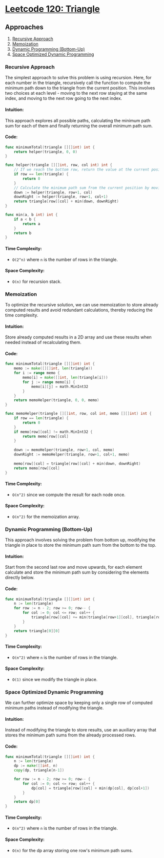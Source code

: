 # [Leetcode 120: Triangle](https://leetcode.com/problems/triangle/)

## Approaches
1. [Recursive Approach](#recursive-approach)
2. [Memoization](#memoization)
3. [Dynamic Programming (Bottom-Up)](#dynamic-programming-bottom-up)
4. [Space Optimized Dynamic Programming](#space-optimized-dynamic-programming)

### Recursive Approach
The simplest approach to solve this problem is using recursion. Here, for each number in the triangle, recursively call the function to compute the minimum path down to the triangle from the current position. This involves two choices at each level - moving to the next row staying at the same index, and moving to the next row going to the next index.

#### Intuition:
This approach explores all possible paths, calculating the minimum path sum for each of them and finally returning the overall minimum path sum.

#### Code:
```go
func minimumTotal(triangle [][]int) int {
    return helper(triangle, 0, 0)
}

func helper(triangle [][]int, row, col int) int {
    // If we reach the bottom row, return the value at the current position.
    if row == len(triangle) { 
        return 0
    }
    // Calculate the minimum path sum from the current position by moving to next rows.
    down := helper(triangle, row+1, col)
    downRight := helper(triangle, row+1, col+1)
    return triangle[row][col] + min(down, downRight)
}

func min(a, b int) int {
    if a < b {
        return a
    }
    return b
}
```

#### Time Complexity:
- `O(2^n)` where `n` is the number of rows in the triangle.

#### Space Complexity:
- `O(n)` for recursion stack.

### Memoization
To optimize the recursive solution, we can use memoization to store already computed results and avoid redundant calculations, thereby reducing the time complexity.

#### Intuition:
Store already computed results in a 2D array and use these results when needed instead of recalculating them.

#### Code:
```go
func minimumTotal(triangle [][]int) int {
    memo := make([][]int, len(triangle))
    for i := range memo {
        memo[i] = make([]int, len(triangle[i]))
        for j := range memo[i] {
            memo[i][j] = math.MinInt32
        }
    }
    return memoHelper(triangle, 0, 0, memo)
}

func memoHelper(triangle [][]int, row, col int, memo [][]int) int {
    if row == len(triangle) { 
        return 0
    }
    if memo[row][col] != math.MinInt32 {
        return memo[row][col]
    }
    
    down := memoHelper(triangle, row+1, col, memo)
    downRight := memoHelper(triangle, row+1, col+1, memo)
    
    memo[row][col] = triangle[row][col] + min(down, downRight)
    return memo[row][col]
}
```

#### Time Complexity:
- `O(n^2)` since we compute the result for each node once.

#### Space Complexity:
- `O(n^2)` for the memoization array.

### Dynamic Programming (Bottom-Up)
This approach involves solving the problem from bottom up, modifying the triangle in place to store the minimum path sum from the bottom to the top.

#### Intuition:
Start from the second last row and move upwards, for each element calculate and store the minimum path sum by considering the elements directly below.

#### Code:
```go
func minimumTotal(triangle [][]int) int {
    n := len(triangle)
    for row := n - 2; row >= 0; row-- {
        for col := 0; col <= row; col++ {
            triangle[row][col] += min(triangle[row+1][col], triangle[row+1][col+1])
        }
    }
    return triangle[0][0]
}
```

#### Time Complexity:
- `O(n^2)` where `n` is the number of rows in the triangle.

#### Space Complexity:
- `O(1)` since we modify the triangle in place.

### Space Optimized Dynamic Programming
We can further optimize space by keeping only a single row of computed minimum paths instead of modifying the triangle.

#### Intuition:
Instead of modifying the triangle to store results, use an auxiliary array that stores the minimum path sums from the already processed rows.

#### Code:
```go
func minimumTotal(triangle [][]int) int {
    n := len(triangle)
    dp := make([]int, n)
    copy(dp, triangle[n-1])

    for row := n - 2; row >= 0; row-- {
        for col := 0; col <= row; col++ {
            dp[col] = triangle[row][col] + min(dp[col], dp[col+1])
        }
    }
    return dp[0]
}
```

#### Time Complexity:
- `O(n^2)` where `n` is the number of rows in the triangle.

#### Space Complexity:
- `O(n)` for the dp array storing one row's minimum path sums.


